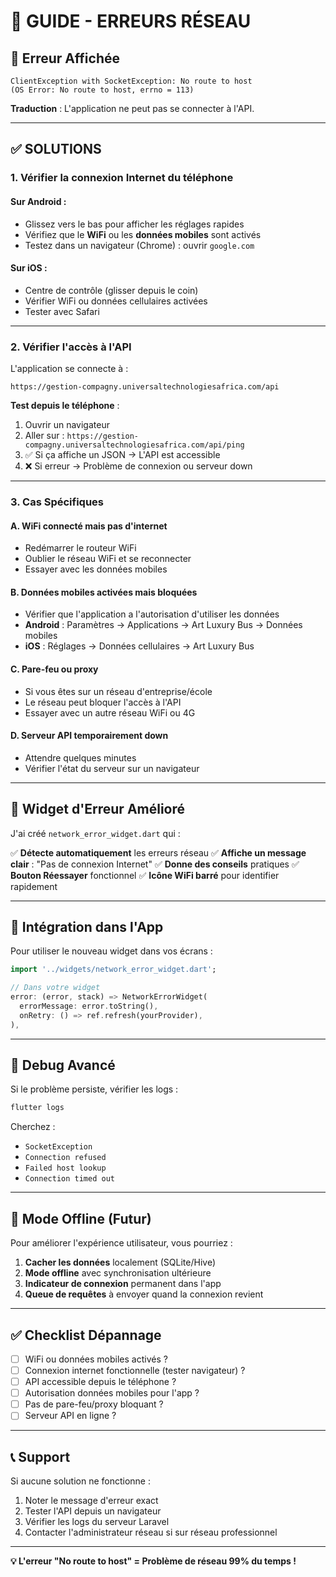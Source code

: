 # 🔧 GUIDE - ERREURS RÉSEAU

## 🔴 Erreur Affichée

```
ClientException with SocketException: No route to host
(OS Error: No route to host, errno = 113)
```

**Traduction** : L'application ne peut pas se connecter à l'API.

---

## ✅ SOLUTIONS

### 1. **Vérifier la connexion Internet du téléphone**

#### Sur Android :
- Glissez vers le bas pour afficher les réglages rapides
- Vérifiez que le **WiFi** ou les **données mobiles** sont activés
- Testez dans un navigateur (Chrome) : ouvrir `google.com`

#### Sur iOS :
- Centre de contrôle (glisser depuis le coin)
- Vérifier WiFi ou données cellulaires activées
- Tester avec Safari

---

### 2. **Vérifier l'accès à l'API**

L'application se connecte à :
```
https://gestion-compagny.universaltechnologiesafrica.com/api
```

**Test depuis le téléphone** :
1. Ouvrir un navigateur
2. Aller sur : `https://gestion-compagny.universaltechnologiesafrica.com/api/ping`
3. ✅ Si ça affiche un JSON → L'API est accessible
4. ❌ Si erreur → Problème de connexion ou serveur down

---

### 3. **Cas Spécifiques**

#### A. WiFi connecté mais pas d'internet
- Redémarrer le routeur WiFi
- Oublier le réseau WiFi et se reconnecter
- Essayer avec les données mobiles

#### B. Données mobiles activées mais bloquées
- Vérifier que l'application a l'autorisation d'utiliser les données
- **Android** : Paramètres → Applications → Art Luxury Bus → Données mobiles
- **iOS** : Réglages → Données cellulaires → Art Luxury Bus

#### C. Pare-feu ou proxy
- Si vous êtes sur un réseau d'entreprise/école
- Le réseau peut bloquer l'accès à l'API
- Essayer avec un autre réseau WiFi ou 4G

#### D. Serveur API temporairement down
- Attendre quelques minutes
- Vérifier l'état du serveur sur un navigateur

---

## 🎨 Widget d'Erreur Amélioré

J'ai créé `network_error_widget.dart` qui :

✅ **Détecte automatiquement** les erreurs réseau
✅ **Affiche un message clair** : "Pas de connexion Internet"
✅ **Donne des conseils** pratiques
✅ **Bouton Réessayer** fonctionnel
✅ **Icône WiFi barré** pour identifier rapidement

---

## 📱 Intégration dans l'App

Pour utiliser le nouveau widget dans vos écrans :

```dart
import '../widgets/network_error_widget.dart';

// Dans votre widget
error: (error, stack) => NetworkErrorWidget(
  errorMessage: error.toString(),
  onRetry: () => ref.refresh(yourProvider),
),
```

---

## 🐛 Debug Avancé

Si le problème persiste, vérifier les logs :

```bash
flutter logs
```

Cherchez :
- `SocketException`
- `Connection refused`
- `Failed host lookup`
- `Connection timed out`

---

## 🔄 Mode Offline (Futur)

Pour améliorer l'expérience utilisateur, vous pourriez :

1. **Cacher les données** localement (SQLite/Hive)
2. **Mode offline** avec synchronisation ultérieure
3. **Indicateur de connexion** permanent dans l'app
4. **Queue de requêtes** à envoyer quand la connexion revient

---

## ✅ Checklist Dépannage

- [ ] WiFi ou données mobiles activés ?
- [ ] Connexion internet fonctionnelle (tester navigateur) ?
- [ ] API accessible depuis le téléphone ?
- [ ] Autorisation données mobiles pour l'app ?
- [ ] Pas de pare-feu/proxy bloquant ?
- [ ] Serveur API en ligne ?

---

## 📞 Support

Si aucune solution ne fonctionne :
1. Noter le message d'erreur exact
2. Tester l'API depuis un navigateur
3. Vérifier les logs du serveur Laravel
4. Contacter l'administrateur réseau si sur réseau professionnel

---

**💡 L'erreur "No route to host" = Problème de réseau 99% du temps !**
